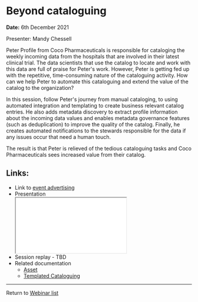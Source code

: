 <!-- SPDX-License-Identifier: CC-BY-4.0 -->
<!-- Copyright Contributors to the ODPi Egeria project 2020. -->

# Beyond cataloguing

**Date:** 6th December 2021

Presenter: Mandy Chessell

Peter Profile from Coco Pharmaceuticals is responsible for cataloging the weekly incoming data from the hospitals that are involved in their latest clinical trial.  The data scientists that use the catalog to locate and work with this data are full of praise for Peter's work. However, Peter is getting fed up with the repetitive, time-consuming nature of the cataloguing activity.  How can we help Peter to automate this cataloguing and extend the value of the catalog to the organization?

In this session, follow Peter's journey from manual cataloging, to using automated integration and templating to create business relevant catalog entries.  He also adds metadata discovery to extract profile information about the incoming data values and enables metadata governance features (such as deduplication) to improve the quality of the catalog.  Finally, he creates automated notifications to the stewards responsible for the data if any issues occur that need a human touch.

The result is that Peter is relieved of the tedious cataloguing tasks and Coco Pharmaceuticals sees increased value from their catalog.

## Links:

- Link to [event advertising](https://lfaidata.foundation/blog/2021/11/30/what-next-after-you-have-built-a-catalog-part-1/)
- Presentation
  <div class="video-wrapper">
  <iframe src="./Egeria%20Webinar,%Beyond%20Cataloguing,%205th%20December%202021.pdf"></iframe>
  </div>
- Session replay - TBD
- Related documentation
    - [Asset](/egeria-docs/concepts/asset)
    - [Templated Cataloguing](/egeria-docs/features/templated-cataloguing/overview)

----
Return to [Webinar list](..)
